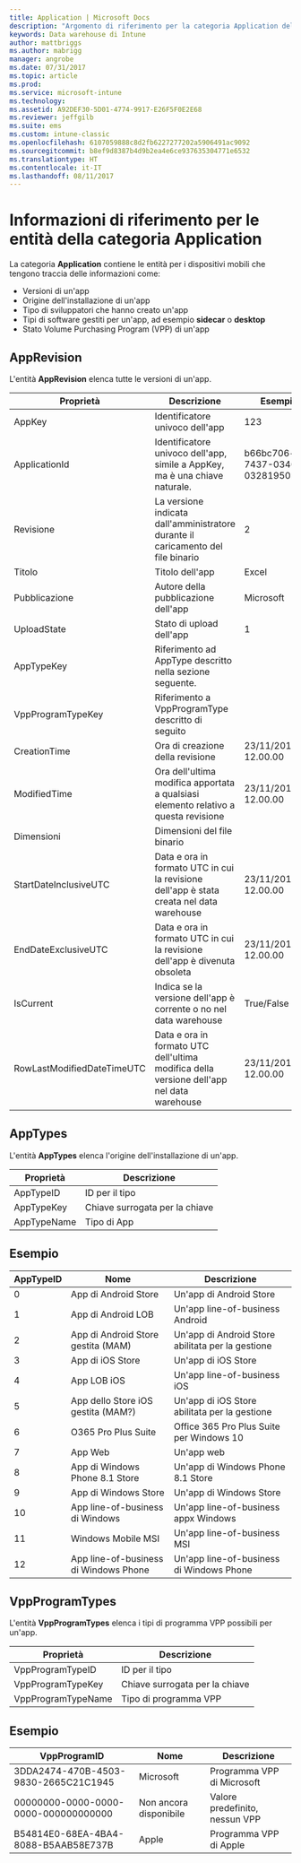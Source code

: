 ```yaml
---
title: Application | Microsoft Docs
description: "Argomento di riferimento per la categoria Application delle raccolte di entità nell'API data warehouse di Intune."
keywords: Data warehouse di Intune
author: mattbriggs
ms.author: mabrigg
manager: angrobe
ms.date: 07/31/2017
ms.topic: article
ms.prod: 
ms.service: microsoft-intune
ms.technology: 
ms.assetid: A92DEF30-5D01-4774-9917-E26F5F0E2E68
ms.reviewer: jeffgilb
ms.suite: ems
ms.custom: intune-classic
ms.openlocfilehash: 6107059888c8d2fb6227277202a5906491ac9092
ms.sourcegitcommit: b8ef9d8387b4d9b2ea4e6ce937635304771e6532
ms.translationtype: HT
ms.contentlocale: it-IT
ms.lasthandoff: 08/11/2017
---
```

# <a name="reference-for-application-entities"></a>Informazioni di riferimento per le entità della categoria Application

La categoria **Application** contiene le entità per i dispositivi mobili che tengono traccia delle informazioni come:

  -  Versioni di un'app
  -  Origine dell'installazione di un'app
  -  Tipo di sviluppatori che hanno creato un'app
  -  Tipi di software gestiti per un'app, ad esempio **sidecar** o **desktop**
  -  Stato Volume Purchasing Program (VPP) di un'app

## <a name="apprevision"></a>AppRevision

L'entità **AppRevision** elenca tutte le versioni di un'app.

| Proprietà  | Descrizione | Esempio |
|---------|------------|--------|
| AppKey |Identificatore univoco dell'app |123 |
| ApplicationId |Identificatore univoco dell'app, simile a AppKey, ma è una chiave naturale. |b66bc706-ffff-7437-0340-032819502773 |
| Revisione |La versione indicata dall'amministratore durante il caricamento del file binario |2 |
| Titolo |Titolo dell'app |Excel |
| Pubblicazione |Autore della pubblicazione dell'app |Microsoft |
| UploadState |Stato di upload dell'app |1 |
| AppTypeKey |Riferimento ad AppType descritto nella sezione seguente. | |
| VppProgramTypeKey |Riferimento a VppProgramType descritto di seguito | |
| CreationTime |Ora di creazione della revisione |23/11/2016 12.00.00 |
| ModifiedTime |Ora dell'ultima modifica apportata a qualsiasi elemento relativo a questa revisione |23/11/2016 12.00.00 |
| Dimensioni |Dimensioni del file binario | |
| StartDateInclusiveUTC |Data e ora in formato UTC in cui la revisione dell'app è stata creata nel data warehouse |23/11/2016 12.00.00 |
| EndDateExclusiveUTC |Data e ora in formato UTC in cui la revisione dell'app è divenuta obsoleta |23/11/2016 12.00.00 |
| IsCurrent |Indica se la versione dell'app è corrente o no nel data warehouse |True/False |
| RowLastModifiedDateTimeUTC |Data e ora in formato UTC dell'ultima modifica della versione dell'app nel data warehouse |23/11/2016 12.00.00 |

## <a name="apptypes"></a>AppTypes

L'entità **AppTypes** elenca l'origine dell'installazione di un'app.

| Proprietà  | Descrizione |
|---------|------------|
| AppTypeID |ID per il tipo |
| AppTypeKey |Chiave surrogata per la chiave |
| AppTypeName |Tipo di App |

## <a name="example"></a>Esempio

| AppTypeID  | Nome | Descrizione |
|---------|------------|--------|
| 0 |App di Android Store |Un'app di Android Store |
| 1 |App di Android LOB |Un'app line-of-business Android |
| 2 |App di Android Store gestita (MAM) |Un'app di Android Store abilitata per la gestione |
| 3 |App di iOS Store |Un'app di iOS Store |
| 4 |App LOB iOS |Un'app line-of-business iOS |
| 5 |App dello Store iOS gestita (MAM?) |Un'app di iOS Store abilitata per la gestione |
| 6 |O365 Pro Plus Suite |Office 365 Pro Plus Suite per Windows 10 |
| 7 |App Web |Un'app web |
| 8 |App di Windows Phone 8.1 Store |Un'app di Windows Phone 8.1 Store |
| 9 |App di Windows Store |Un'app di Windows Store |
| 10 |App line-of-business di Windows |Un'app line-of-business appx Windows |
| 11 |Windows Mobile MSI |Un'app line-of-business MSI |
| 12 |App line-of-business di Windows Phone |Un'app line-of-business di Windows Phone |


## <a name="vppprogramtypes"></a>VppProgramTypes

L'entità **VppProgramTypes** elenca i tipi di programma VPP possibili per un'app.

| Proprietà  | Descrizione |
|---------|------------|
| VppProgramTypeID |ID per il tipo |
| VppProgramTypeKey |Chiave surrogata per la chiave |
| VppProgramTypeName |Tipo di programma VPP |

## <a name="example"></a>Esempio

| VppProgramID  | Nome | Descrizione |
|---------|------------|--------|
| 3DDA2474-470B-4503-9830-2665C21C1945 |Microsoft |Programma VPP di Microsoft |
| 00000000-0000-0000-0000-000000000000 |Non ancora disponibile |Valore predefinito, nessun VPP |
| B54814E0-68EA-4BA4-8088-B5AAB58E737B |Apple |Programma VPP di Apple |
